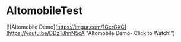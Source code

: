 # AltomobileTest

[![Altomobile Demo](https://imgur.com/1GcrGXC](https://youtu.be/DDzTJhnN5cA "Altomobile Demo- Click to Watch!")
